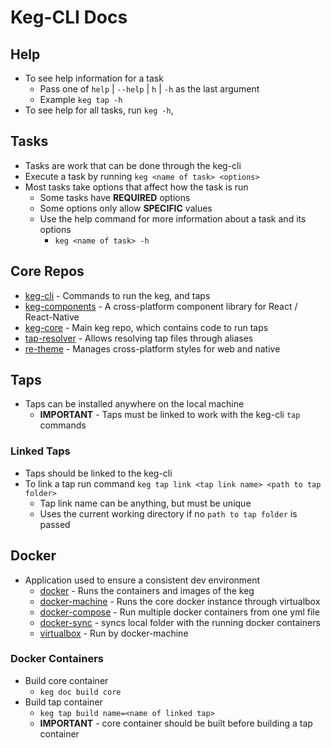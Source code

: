 # Keg-CLI Docs

## Help
  * To see help information for a task
    * Pass one of `help` | `--help` | `h` | `-h` as the last argument
    * Example `keg tap -h`
  * To see help for all tasks, run `keg -h`,


## Tasks
  * Tasks are work that can be done through the keg-cli
  * Execute a task by running `keg <name of task> <options>` 
  * Most tasks take options that affect how the task is run
    * Some tasks have **REQUIRED** options
    * Some options only allow **SPECIFIC** values
    * Use the help command for more information about a task and its options
      * `keg <name of task> -h` 

## Core Repos
  * [keg-cli]() - Commands to run the keg, and taps
  * [keg-components]() - A cross-platform component library for React / React-Native
  * [keg-core]() - Main keg repo, which contains code to run taps
  * [tap-resolver]() - Allows resolving tap files through aliases
  * [re-theme]() - Manages cross-platform styles for web and native

## Taps
* Taps can be installed anywhere on the local machine
  * **IMPORTANT** - Taps must be linked to work with the keg-cli `tap` commands

### Linked Taps
  * Taps should be linked to the keg-cli
  * To link a tap run command `keg tap link <tap link name> <path to tap folder>`
    * Tap link name can be anything, but must be unique
    * Uses the current working directory if no `path to tap folder` is passed

## Docker
  * Application used to ensure a consistent dev environment
    * [docker]() - Runs the containers and images of the keg
    * [docker-machine]() - Runs the core docker instance through virtualbox 
    * [docker-compose]() - Run multiple docker containers from one yml file
    * [docker-sync]() - syncs local folder with the running docker containers
    * [virtualbox]() - Run by docker-machine

### Docker Containers
  * Build core container
    * `keg doc build core`
  * Build tap container
    * `keg tap build name=<name of linked tap>`
    * **IMPORTANT** - core container should be built before building a tap container